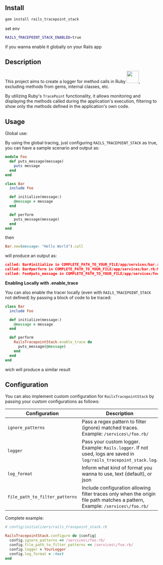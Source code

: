 ## Install

```bash
gem install rails_tracepoint_stack
```

set env 
```bash
RAILS_TRACEPOINT_STACK_ENABLED=true
``` 
if you wanna enable it globally on your Rails app

## Description

This project aims to create a logger for method calls in Ruby <img src="https://i.pinimg.com/originals/3f/f8/de/3ff8de311854ae91dae1919f7806ff86.gif" width="40px" heigth="40px">, excluding methods from gems, internal classes, etc.

By utilizing Ruby's `TracePoint` functionality, it allows monitoring and displaying the methods called during the application's execution, filtering to show only the methods defined in the application's own code.

## Usage 

Global use:

By using the global tracing, just configuring `RAILS_TRACEPOINT_STACK` as true, you can have a sample scenario and output as:

```ruby
module Foo
  def puts_message(message)
    puts message
  end
end

class Bar
  include Foo

  def initialize(message:)
    @message = message
  end

  def perform
    puts_message(message)
  end
end
```

then

```ruby
Bar.new(message: "Hello World").call
```

will produce an output as:

```json
called: Bar#initialize in COMPLETE_PATH_TO_YOUR_FILE/app/services/bar.rb:METHOD_LINE with params: {:message=>"Hello World"}
called: Bar#perform in COMPLETE_PATH_TO_YOUR_FILE/app/services/bar.rb:METHOD_LINE with params: {}
called: Foo#puts_message in COMPLETE_PATH_TO_YOUR_FILE/app/services/foo:METHOD_LINE with params: {:message=>"Hello World"}
```
**Enabling Locally with .enable_trace**

You can also enable the tracer locally (even with `RAILS_TRACEPOINT_STACK` not defined) by passing a block of code to be traced:

```ruby
class Bar
  include Foo

  def initialize(message:)
    @message = message
  end

  def perform
    RailsTracepointStack.enable_trace do
      puts_message(@message)
    end
  end
end
```
wich will produce a similar result

## Configuration

You can also implement custom configuration for `RailsTracepointStack` by passing your custom configurations as follows:

| Configuration                  | Description                                                                                   |
|--------------------------------|-----------------------------------------------------------------------------------------------|
| `ignore_patterns`              | Pass a regex pattern to filter (ignore) matched traces. Example: `/services\/foo.rb/`         |
| `logger`                       | Pass your custom logger. Example: `Rails.logger`. If not used, logs are saved in `log/rails_tracepoint_stack.log`. |
| `log_format`                   | Inform what kind of format you wanna to use, text (default), or json                          |
| `file_path_to_filter_patterns` | Include configuration allowing filter traces only when the origin file path matches a pattern, Example: `/services\/foo.rb/`          |

Complete example:

```ruby
# config/initializers/rails_tracepoint_stack.rb

RailsTracepointStack.configure do |config|
  config.ignore_patterns << /services\/foo.rb/
  config.file_path_to_filter_patterns << /services\/foo.rb/
  config.logger = YourLogger
  config.log_format = :text
end
